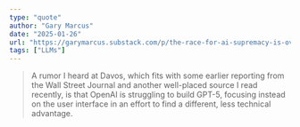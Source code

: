 ```yaml
---
type: "quote"
author: "Gary Marcus"
date: "2025-01-26"
url: "https://garymarcus.substack.com/p/the-race-for-ai-supremacy-is-over"
tags: ["LLMs"]
---
```


> A rumor I heard at Davos, which fits with some earlier reporting from the Wall Street Journal and another well-placed source I read recently, is that OpenAI is struggling to build GPT-5, focusing instead on the user interface in an effort to find a different, less technical advantage.